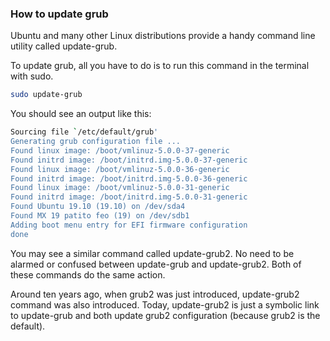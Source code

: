 ### How to update grub

Ubuntu and many other Linux distributions provide a handy command line utility called update-grub.

To update grub, all you have to do is to run this command in the terminal with sudo.

```bash
sudo update-grub
```

You should see an output like this:

```bash
Sourcing file `/etc/default/grub'
Generating grub configuration file ...
Found linux image: /boot/vmlinuz-5.0.0-37-generic
Found initrd image: /boot/initrd.img-5.0.0-37-generic
Found linux image: /boot/vmlinuz-5.0.0-36-generic
Found initrd image: /boot/initrd.img-5.0.0-36-generic
Found linux image: /boot/vmlinuz-5.0.0-31-generic
Found initrd image: /boot/initrd.img-5.0.0-31-generic
Found Ubuntu 19.10 (19.10) on /dev/sda4
Found MX 19 patito feo (19) on /dev/sdb1
Adding boot menu entry for EFI firmware configuration
done
```

You may see a similar command called update-grub2. No need to be alarmed or confused between update-grub and update-grub2. Both of these commands do the same action.

Around ten years ago, when grub2 was just introduced, update-grub2 command was also introduced. Today, update-grub2 is just a symbolic link to update-grub and both update grub2 configuration (because grub2 is the default).